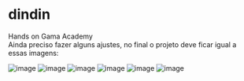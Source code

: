 # dindin
Hands on Gama Academy
<br>
Ainda preciso fazer alguns ajustes, no final o projeto deve ficar igual a essas imagens:

![image](https://user-images.githubusercontent.com/93790694/156838592-7f0baefd-04a3-456e-8477-431c8f7a34cf.png)
![image](https://user-images.githubusercontent.com/93790694/156838719-8edaa13d-5255-41ac-a57d-79ee433197ba.png)
![image](https://user-images.githubusercontent.com/93790694/156838738-82d58efb-c930-4ab5-aa93-f5130cc594f3.png)
![image](https://user-images.githubusercontent.com/93790694/156838786-f3ff867f-a4db-4a45-9a21-2fe0374ebda6.png)
![image](https://user-images.githubusercontent.com/93790694/156838820-ca4b4fa8-dfda-44ac-8703-6d525339581c.png)
![image](https://user-images.githubusercontent.com/93790694/156838874-1e6bbcb4-ee9b-4341-a2da-a33279305227.png)
